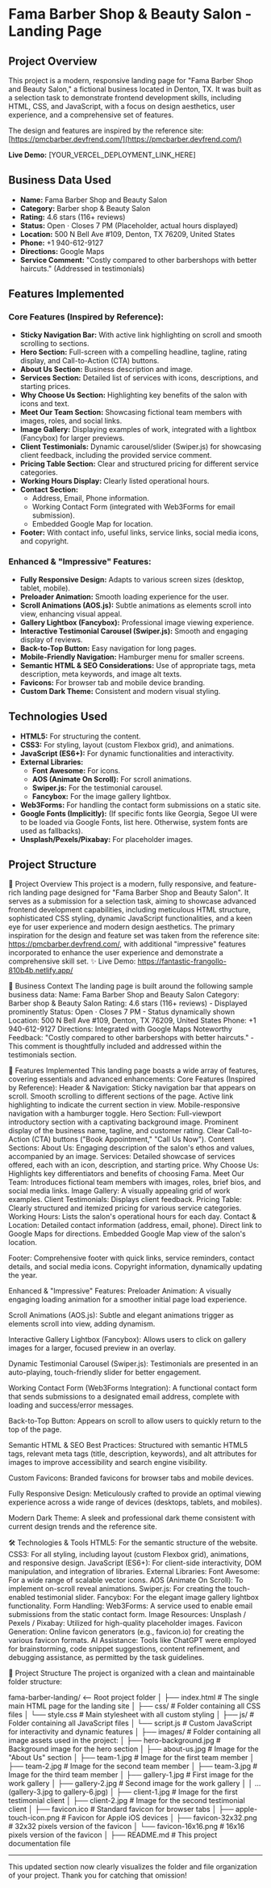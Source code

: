 # Fama Barber Shop & Beauty Salon - Landing Page

## Project Overview

This project is a modern, responsive landing page for "Fama Barber Shop and Beauty Salon," a fictional business located in Denton, TX. It was built as a selection task to demonstrate frontend development skills, including HTML, CSS, and JavaScript, with a focus on design aesthetics, user experience, and a comprehensive set of features.

The design and features are inspired by the reference site: [https://pmcbarber.devfrend.com/](https://pmcbarber.devfrend.com/)

**Live Demo:** [YOUR_VERCEL_DEPLOYMENT_LINK_HERE] <!-- IMPORTANT: Replace this with your actual Vercel link once deployed -->

## Business Data Used

*   **Name:** Fama Barber Shop and Beauty Salon
*   **Category:** Barber shop & Beauty Salon
*   **Rating:** 4.6 stars (116+ reviews)
*   **Status:** Open ⋅ Closes 7 PM (Placeholder, actual hours displayed)
*   **Location:** 500 N Bell Ave #109, Denton, TX 76209, United States
*   **Phone:** +1 940-612-9127
*   **Directions:** Google Maps
*   **Service Comment:** "Costly compared to other barbershops with better haircuts." (Addressed in testimonials)

## Features Implemented

### Core Features (Inspired by Reference):
*   **Sticky Navigation Bar:** With active link highlighting on scroll and smooth scrolling to sections.
*   **Hero Section:** Full-screen with a compelling headline, tagline, rating display, and Call-to-Action (CTA) buttons.
*   **About Us Section:** Business description and image.
*   **Services Section:** Detailed list of services with icons, descriptions, and starting prices.
*   **Why Choose Us Section:** Highlighting key benefits of the salon with icons and text.
*   **Meet Our Team Section:** Showcasing fictional team members with images, roles, and social links.
*   **Image Gallery:** Displaying examples of work, integrated with a lightbox (Fancybox) for larger previews.
*   **Client Testimonials:** Dynamic carousel/slider (Swiper.js) for showcasing client feedback, including the provided service comment.
*   **Pricing Table Section:** Clear and structured pricing for different service categories.
*   **Working Hours Display:** Clearly listed operational hours.
*   **Contact Section:**
    *   Address, Email, Phone information.
    *   Working Contact Form (integrated with Web3Forms for email submission).
    *   Embedded Google Map for location.
*   **Footer:** With contact info, useful links, service links, social media icons, and copyright.

### Enhanced & "Impressive" Features:
*   **Fully Responsive Design:** Adapts to various screen sizes (desktop, tablet, mobile).
*   **Preloader Animation:** Smooth loading experience for the user.
*   **Scroll Animations (AOS.js):** Subtle animations as elements scroll into view, enhancing visual appeal.
*   **Gallery Lightbox (Fancybox):** Professional image viewing experience.
*   **Interactive Testimonial Carousel (Swiper.js):** Smooth and engaging display of reviews.
*   **Back-to-Top Button:** Easy navigation for long pages.
*   **Mobile-Friendly Navigation:** Hamburger menu for smaller screens.
*   **Semantic HTML & SEO Considerations:** Use of appropriate tags, meta description, meta keywords, and image alt texts.
*   **Favicons:** For browser tab and mobile device branding.
*   **Custom Dark Theme:** Consistent and modern visual styling.

## Technologies Used

*   **HTML5:** For structuring the content.
*   **CSS3:** For styling, layout (custom Flexbox grid), and animations.
*   **JavaScript (ES6+):** For dynamic functionalities and interactivity.
*   **External Libraries:**
    *   **Font Awesome:** For icons.
    *   **AOS (Animate On Scroll):** For scroll animations.
    *   **Swiper.js:** For the testimonial carousel.
    *   **Fancybox:** For the image gallery lightbox.
*   **Web3Forms:** For handling the contact form submissions on a static site.
*   **Google Fonts (Implicitly):** (If specific fonts like Georgia, Segoe UI were to be loaded via Google Fonts, list here. Otherwise, system fonts are used as fallbacks).
*   **Unsplash/Pexels/Pixabay:** For placeholder images.

## Project Structure

🚀 Project Overview
This project is a modern, fully responsive, and feature-rich landing page designed for "Fama Barber Shop and Beauty Salon". It serves as a submission for a selection task, aiming to showcase advanced frontend development capabilities, including meticulous HTML structure, sophisticated CSS styling, dynamic JavaScript functionalities, and a keen eye for user experience and modern design aesthetics.
The primary inspiration for the design and feature set was taken from the reference site: https://pmcbarber.devfrend.com/, with additional "impressive" features incorporated to enhance the user experience and demonstrate a comprehensive skill set.
✨ Live Demo: https://fantastic-frangollo-810b4b.netlify.app/ <!-- 📢 IMPORTANT: Replace this with your actual Vercel link! -->


💈 Business Context
The landing page is built around the following sample business data:
Name: Fama Barber Shop and Beauty Salon
Category: Barber shop & Beauty Salon
Rating: 4.6 stars (116+ reviews) - Displayed prominently
Status: Open ⋅ Closes 7 PM - Status dynamically shown
Location: 500 N Bell Ave #109, Denton, TX 76209, United States
Phone: +1 940-612-9127
Directions: Integrated with Google Maps
Noteworthy Feedback: "Costly compared to other barbershops with better haircuts." - This comment is thoughtfully included and addressed within the testimonials section.


🌟 Features Implemented
This landing page boasts a wide array of features, covering essentials and advanced enhancements:
Core Features (Inspired by Reference):
Header & Navigation:
Sticky navigation bar that appears on scroll.
Smooth scrolling to different sections of the page.
Active link highlighting to indicate the current section in view.
Mobile-responsive navigation with a hamburger toggle.
Hero Section:
Full-viewport introductory section with a captivating background image.
Prominent display of the business name, tagline, and customer rating.
Clear Call-to-Action (CTA) buttons ("Book Appointment," "Call Us Now").
Content Sections:
About Us: Engaging description of the salon's ethos and values, accompanied by an image.
Services: Detailed showcase of services offered, each with an icon, description, and starting price.
Why Choose Us: Highlights key differentiators and benefits of choosing Fama.
Meet Our Team: Introduces fictional team members with images, roles, brief bios, and social media links.
Image Gallery: A visually appealing grid of work examples.
Client Testimonials: Displays client feedback.
Pricing Table: Clearly structured and itemized pricing for various service categories.
Working Hours: Lists the salon's operational hours for each day.
Contact & Location:
Detailed contact information (address, email, phone).
Direct link to Google Maps for directions.
Embedded Google Map view of the salon's location.


Footer:
Comprehensive footer with quick links, service reminders, contact details, and social media icons.
Copyright information, dynamically updating the year.


Enhanced & "Impressive" Features:
Preloader Animation: A visually engaging loading animation for a smoother initial page load experience.

Scroll Animations (AOS.js): Subtle and elegant animations trigger as elements scroll into view, adding dynamism.

Interactive Gallery Lightbox (Fancybox): Allows users to click on gallery images for a larger, focused preview in an overlay.

Dynamic Testimonial Carousel (Swiper.js): Testimonials are presented in an auto-playing, touch-friendly slider for better engagement.

Working Contact Form (Web3Forms Integration): A functional contact form that sends submissions to a designated email address, complete with loading and success/error messages.

Back-to-Top Button: Appears on scroll to allow users to quickly return to the top of the page.

Semantic HTML & SEO Best Practices: Structured with semantic HTML5 tags, relevant meta tags (title, description, keywords), and alt attributes for images to improve accessibility and search engine visibility.

Custom Favicons: Branded favicons for browser tabs and mobile devices.

Fully Responsive Design: Meticulously crafted to provide an optimal viewing experience across a wide range of devices (desktops, tablets, and mobiles).

Modern Dark Theme: A sleek and professional dark theme consistent with current design trends and the reference site.

🛠️ Technologies & Tools
HTML5: For the semantic structure of the website.
CSS3: For all styling, including layout (custom Flexbox grid), animations, and responsive design.
JavaScript (ES6+): For client-side interactivity, DOM manipulation, and integration of libraries.
External Libraries:
Font Awesome: For a wide range of scalable vector icons.
AOS (Animate On Scroll): To implement on-scroll reveal animations.
Swiper.js: For creating the touch-enabled testimonial slider.
Fancybox: For the elegant image gallery lightbox functionality.
Form Handling:
Web3Forms: A service used to enable email submissions from the static contact form.
Image Resources:
Unsplash / Pexels / Pixabay: Utilized for high-quality placeholder images.
Favicon Generation:
Online favicon generators (e.g., favicon.io) for creating the various favicon formats.
AI Assistance:
Tools like ChatGPT were employed for brainstorming, code snippet suggestions, content refinement, and debugging assistance, as permitted by the task guidelines.

📂 Project Structure
The project is organized with a clean and maintainable folder structure:

fama-barber-landing/ <-- Root project folder
│
├── index.html # The single main HTML page for the landing site
│
├── css/ # Folder containing all CSS files
│ └── style.css # Main stylesheet with all custom styling
│
├── js/ # Folder containing all JavaScript files
│ └── script.js # Custom JavaScript for interactivity and dynamic features
│
├── images/ # Folder containing all image assets used in the project:
│ ├── hero-background.jpg # Background image for the hero section
│ ├── about-us.jpg # Image for the "About Us" section
│ ├── team-1.jpg # Image for the first team member
│ ├── team-2.jpg # Image for the second team member
│ ├── team-3.jpg # Image for the third team member
│ ├── gallery-1.jpg # First image for the work gallery
│ ├── gallery-2.jpg # Second image for the work gallery
│ │ ... (gallery-3.jpg to gallery-6.jpg)
│ ├── client-1.jpg # Image for the first testimonial client
│ ├── client-2.jpg # Image for the second testimonial client
│ ├── favicon.ico # Standard favicon for browser tabs
│ ├── apple-touch-icon.png # Favicon for Apple iOS devices
│ ├── favicon-32x32.png # 32x32 pixels version of the favicon
│ └── favicon-16x16.png # 16x16 pixels version of the favicon
│
├── README.md # This project documentation file



---

This updated section now clearly visualizes the folder and file organization of your project. Thank you for catching that omission!
